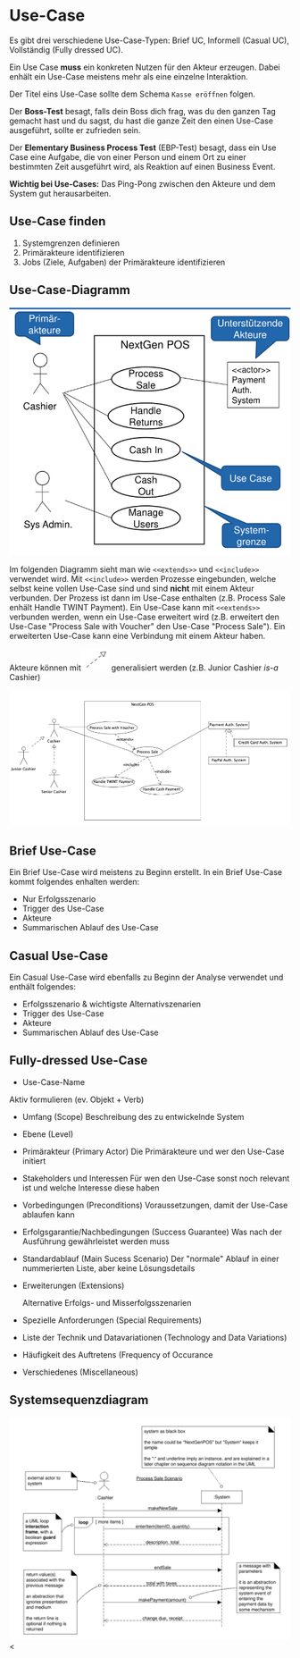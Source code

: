 # Use-Case

Es gibt drei verschiedene Use-Case-Typen: Brief UC, Informell (Casual UC), Vollständig (Fully dressed UC).

Ein Use Case **muss** ein konkreten Nutzen für den Akteur erzeugen. Dabei enhält ein Use-Case meistens mehr als eine einzelne Interaktion.

Der Titel eins Use-Case sollte dem Schema `Kasse eröffnen` folgen.

Der **Boss-Test** besagt, falls dein Boss dich frag, was du den ganzen Tag gemacht hast und du sagst, du hast die ganze Zeit den einen Use-Case ausgeführt, sollte er zufrieden sein.

Der **Elementary Business Process Test** (EBP-Test) besagt, dass ein Use Case eine Aufgabe, die von einer Person und einem Ort zu einer bestimmten Zeit ausgeführt wird, als Reaktion auf einen Business Event.

**Wichtig bei Use-Cases:** Das Ping-Pong zwischen den Akteure und dem System gut herausarbeiten. 

## Use-Case finden

1. Systemgrenzen definieren
2. Primärakteure identifizieren
3. Jobs (Ziele, Aufgaben) der Primärakteure identifizieren

## Use-Case-Diagramm

<img src="res/image-20221120200930115.png" alt="image-20221120200930115" style="zoom:67%;" />

Im folgenden Diagramm sieht man wie `<<extends>>` und `<<include>>` verwendet wird. Mit `<<include>>` werden Prozesse eingebunden, welche selbst keine vollen Use-Case sind und sind **nicht** mit einem Akteur verbunden. Der Prozess ist dann im Use-Case enthalten (z.B. Process Sale enhält Handle TWINT Payment). Ein Use-Case kann mit `<<extends>>` verbunden werden, wenn ein Use-Case erweitert wird (z.B. erweitert den Use-Case "Process Sale with Voucher" den Use-Case "Process Sale"). Ein erweiterten Use-Case kann eine Verbindung mit einem Akteur haben.

Akteure können mit<img src="res/image-20221120201728582.png" alt="image-20221120201728582" style="zoom:40%;" /> generalisiert werden (z.B. Junior Cashier *is-a* Cashier)

![image-20221120201109445](res/image-20221120201109445.png)

## Brief Use-Case

Ein Brief Use-Case wird meistens zu Beginn erstellt. In ein Brief Use-Case kommt folgendes enhalten werden:

* Nur Erfolgsszenario
* Trigger des Use-Case
* Akteure
* Summarischen Ablauf des Use-Case

## Casual Use-Case

Ein Casual Use-Case wird ebenfalls zu Beginn der Analyse verwendet und enthält folgendes:

* Erfolgsszenario & wichtigste Alternativszenarien
* Trigger des Use-Case
* Akteure
* Summarischen Ablauf des Use-Case

## Fully-dressed Use-Case

*  Use-Case-Name

  Aktiv formulieren (ev. Objekt + Verb)
  
* Umfang (Scope)
  Beschreibung des zu entwickelnde System

* Ebene (Level)
  
* Primärakteur (Primary Actor)
  Die Primärakteure und wer den Use-Case initiert

* Stakeholders und Interessen
  Für wen den Use-Case sonst noch relevant ist und welche Interesse diese haben

* Vorbedingungen (Preconditions)
  Voraussetzungen, damit der Use-Case ablaufen kann

* Erfolgsgarantie/Nachbedingungen (Success
  Guarantee)
  Was nach der Ausführung gewährleistet werden muss

* Standardablauf (Main Sucess Scenario)
  Der "normale" Ablauf in einer nummerierten Liste, aber keine Lösungsdetails

* Erweiterungen (Extensions)

  Alternative Erfolgs- und Misserfolgsszenarien
  
* Spezielle Anforderungen (Special
  Requirements)

* Liste der Technik und Datavariationen
  (Technology and Data Variations)

* Häufigkeit des Auftretens (Frequency of
  Occurance

* Verschiedenes (Miscellaneous)

## Systemsequenzdiagram

![image-20221120204413368](res/image-20221120204413368.png)<